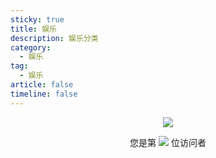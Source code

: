 ```yaml
---
sticky: true
title: 娱乐
description: 娱乐分类
category:
  - 娱乐
tag:
  - 娱乐
article: false
timeline: false
---
```



<p align="center"> 
  <img src="https://metrics.lecoq.io/jiange1236?template=classic&isocalendar=1&languages=1&people=1&activity=1&achievements=1&lines=1&repositories=1&notable=1&introduction=1&pagespeed=1&repositories=100&repositories.batch=100&repositories.forks=false&repositories.affiliations=owner&isocalendar.duration=full-year&languages.limit=8&languages.threshold=0%25&languages.colors=github&languages.sections=most-used&languages.indepth=false&languages.analysis.timeout=15&languages.categories=markup%2C%20programming&languages.recent.categories=markup%2C%20programming&languages.recent.load=300&languages.recent.days=14&people.limit=24&people.identicons=false&people.identicons.hide=false&people.size=28&people.types=followers%2C%20following&people.shuffle=false&activity.limit=5&activity.load=300&activity.days=14&activity.visibility=all&activity.timestamps=false&activity.filter=all&achievements.threshold=C&achievements.secrets=true&achievements.display=detailed&achievements.limit=0&notable.from=organization&notable.repositories=false&notable.indepth=false&notable.types=commit&repositories.featured=%20jiange1236%2Fjiange1236.github.io&introduction.title=true&pagespeed.url=jiange1236.github.io&pagespeed.detailed=false&pagespeed.screenshot=false&config.timezone=Asia%2FShanghai" /> 
</p>
<p align="center"> 
  您是第  <img src="https://profile-counter.glitch.me/jiange1236/count.svg" />  位访问者
</p>